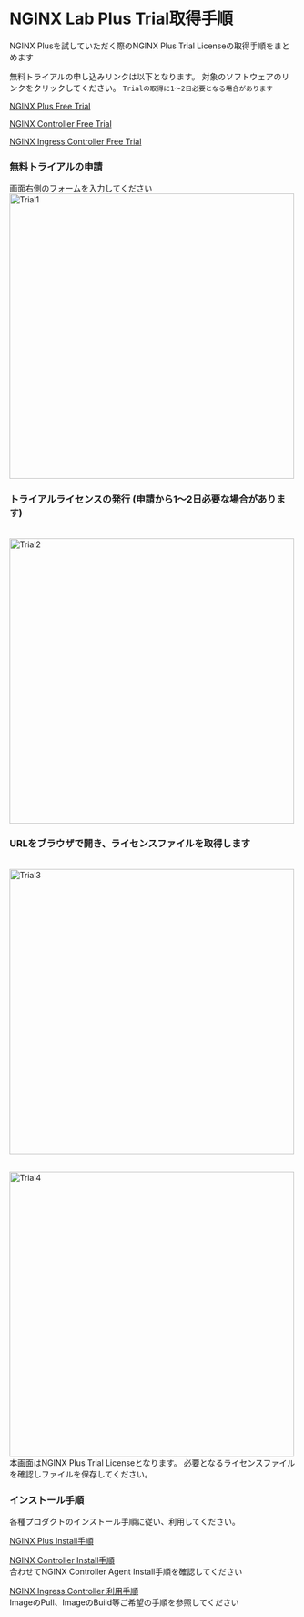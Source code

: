 # NGINX Lab Plus Trial取得手順

NGINX Plusを試していただく際のNGINX Plus Trial Licenseの取得手順をまとめます

無料トライアルの申し込みリンクは以下となります。
対象のソフトウェアのリンクをクリックしてください。
`Trialの取得に1～2日必要となる場合があります`

[NGINX Plus Free Trial](https://www.nginx.co.jp/free-trial-request/)

[NGINX Controller Free Trial](https://www.nginx.co.jp/free-trial-request-nginx-controller/)

[NGINX Ingress Controller Free Trial](https://www.nginx.co.jp/free-trial-request-nginx-ingress-controller/)



### 無料トライアルの申請
画面右側のフォームを入力してください
<br><img src="https://user-images.githubusercontent.com/43058573/147427108-675713d6-6ff6-4a49-bb80-1cd4d0a63c04.png" alt="Trial1" width="500"><br>

### トライアルライセンスの発行 (申請から1～2日必要な場合があります)
<br><img src="https://user-images.githubusercontent.com/43058573/147427109-c11eaff3-6519-46c2-8d83-5745dcbb2bb5.png" alt="Trial2" width="500"><br>

### URLをブラウザで開き、ライセンスファイルを取得します
<br><img src="https://user-images.githubusercontent.com/43058573/147427111-26690a6f-c15b-4907-950f-800bec334bf7.png" alt="Trial3" width="500"><br>

<br><img src="https://user-images.githubusercontent.com/43058573/147427114-f8329970-e30c-47b3-bc37-1befbfb98f48.png" alt="Trial4" width="500"><br>
本画面はNGINX Plus Trial Licenseとなります。
必要となるライセンスファイルを確認しファイルを保存してください。

### インストール手順
各種プロダクトのインストール手順に従い、利用してください。

[NGINX Plus Install手順](https://docs.nginx.com/nginx/admin-guide/installing-nginx/installing-nginx-plus/)   

[NGINX Controller Install手順](https://docs.nginx.com/nginx-controller/admin-guides/install/install-nginx-controller/)   
合わせてNGINX Controller Agent Install手順を確認してください

[NGINX Ingress Controller 利用手順](https://docs.nginx.com/nginx-ingress-controller/installation/using-the-jwt-token-docker-secret/)   
ImageのPull、ImageのBuild等ご希望の手順を参照してください